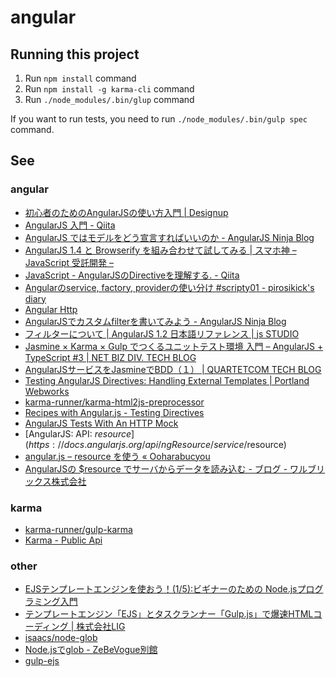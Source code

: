 # angular

## Running this project

1. Run `npm install` command
1. Run `npm install -g karma-cli` command
1. Run `./node_modules/.bin/glup` command

If you want to run tests, you need to run `./node_modules/.bin/gulp spec` command.

## See

### angular

* [初心者のためのAngularJSの使い方入門 | Designup](http://designup.jp/angularjs-getstarted-337/)
* [AngularJS 入門 - Qiita](http://qiita.com/lga0503/items/d8efddcad2574e1938f1#2-4)
* [AngularJS ではモデルをどう宣言すればいいのか - AngularJS Ninja Blog](http://angularjsninja.com/blog/2013/08/28/how-to-declare-models/)
* [AngularJS 1.4 と Browserify を組み合わせて試してみる | スマホ神 – JavaScript 受託開発 –](http://smart.ataglance.jp/2015-03-26-try-angularjs-1-4-with-browserify/)
* [JavaScript - AngularJSのDirectiveを理解する. - Qiita](http://qiita.com/Quramy/items/dd4e7d2693c32d92048c)
* [Angularのservice, factory, providerの使い分け #scripty01 - pirosikick's diary](http://pirosikick.hateblo.jp/entry/2014/09/17/064939)
* [Angular Http](http://www.w3schools.com/angular/angular_http.asp)
* [AngularJSでカスタムfilterを書いてみよう - AngularJS Ninja Blog](http://angularjsninja.com/blog/2013/11/09/angularjs-filter/)
* [フィルターについて | AngularJS 1.2 日本語リファレンス | js STUDIO](http://js.studio-kingdom.com/angularjs/guide/filter)
* [Jasmine × Karma × Gulp でつくるユニットテスト環境 入門 – AngularJS + TypeScript #3 | NET BIZ DIV. TECH BLOG](http://tech.recruit-mp.co.jp/front-end/post-5299/)
* [AngularJSサービスをJasmineでBDD（１） | QUARTETCOM TECH BLOG](http://tech.quartetcom.co.jp/2015/02/26/angular-jasmine-bdd-01/)
* [Testing AngularJS Directives: Handling External Templates | Portland Webworks](http://www.portlandwebworks.com/blog/testing-angularjs-directives-handling-external-templates)
* [karma-runner/karma-html2js-preprocessor](https://github.com/karma-runner/karma-html2js-preprocessor)
* [Recipes with Angular.js - Testing Directives](http://fdietz.github.io/recipes-with-angular-js/directives/testing-directives.html)
* [AngularJS Tests With An HTTP Mock](http://odetocode.com/blogs/scott/archive/2013/06/11/angularjs-tests-with-an-http-mock.aspx)
* [AngularJS: API: $resource](https://docs.angularjs.org/api/ngResource/service/$resource)
* [angular.js – resource を使う « Ooharabucyou](http://www.bucyou.net/blog/1108)
* [AngularJSの $resource でサーバからデータを読み込む - ブログ - ワルブリックス株式会社](http://www.walbrix.com/jp/blog/2014-01-angularjs-resource.html)

### karma

* [karma-runner/gulp-karma](https://github.com/karma-runner/gulp-karma)
* [Karma - Public Api](https://karma-runner.github.io/0.13/dev/public-api.html)

### other

* [EJSテンプレートエンジンを使おう！(1/5):ビギナーのための Node.jsプログラミング入門](http://libro.tuyano.com/index3?id=1135003)
* [テンプレートエンジン「EJS」とタスクランナー「Gulp.js」で爆速HTMLコーディング | 株式会社LIG](http://liginc.co.jp/web/html-css/html/144170)
* [isaacs/node-glob](https://github.com/isaacs/node-glob)
* [Node.jsでglob - ZeBeVogue別館](http://d.hatena.ne.jp/zebevogue/20120807/1344291175)
* [gulp-ejs](https://www.npmjs.com/package/gulp-ejs)
